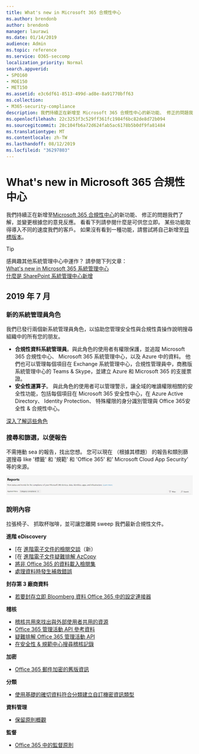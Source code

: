 ```yaml
---
title: What's new in Microsoft 365 合規性中心
ms.author: brendonb
author: brendonb
manager: laurawi
ms.date: 01/14/2019
audience: Admin
ms.topic: reference
ms.service: O365-seccomp
localization_priority: Normal
search.appverid:
- SPO160
- MOE150
- MET150
ms.assetid: e3c6df61-8513-499d-ad8e-8a91770bff63
ms.collection:
- M365-security-compliance
description: 我們持續正在新增至 Microsoft 365 合規性中心的新功能、 修正的問題我們了解，並變更根據您的意見反應。 了解我們已經被最本月多。
ms.openlocfilehash: 22c3253f3c529ff361fc1984f6bc82de8d72b094
ms.sourcegitcommit: 28c104fb6a72d624fab5ac6178b5b0df9fa81484
ms.translationtype: MT
ms.contentlocale: zh-TW
ms.lasthandoff: 08/12/2019
ms.locfileid: "36297803"
---
```

# <a name="whats-new-in-the-microsoft-365-compliance-center"></a>What's new in Microsoft 365 合規性中心

我們持續正在新增至[Microsoft 365 合規性中心](microsoft-365-compliance-center.md)的新功能、 修正的問題我們了解，並變更根據您的意見反應。 看看下列請參閱什麼是可供您立即。 某些功能取得導入不同的速度我們的客戶。 如果沒有看到一種功能，請嘗試將自己新增至[目標版本](https://docs.microsoft.com/office365/admin/manage/release-options-in-office-365)。

> [!TIP]
> 感興趣其他系統管理中心中運作？ 請參閱下列文章：<br>[What's new in Microsoft 365 系統管理中心](https://docs.microsoft.com/office365/admin/whats-new-in-preview?view=o365-worldwide)<br>[什麼是 SharePoint 系統管理中心新增](https://docs.microsoft.com/sharepoint/what-s-new-in-admin-center)

## <a name="july-2019"></a>2019 年 7 月

### <a name="new-admin-roles"></a>新的系統管理員角色

我們已發行兩個新系統管理員角色，以協助您管理安全性與合規性貴操作說明搜尋組織中的所有您的朋友。

- **合規性資料系統管理員**。與此角色的使用者有權限保護，並追蹤 Microsoft 365 合規性中心、 Microsoft 365 系統管理中心，以及 Azure 中的資料。 他們也可以管理每個項目在 Exchange 系統管理中心，合規性管理員中，商務版系統管理中心的 Teams & Skype，並建立 Azure 和 Microsoft 365 的支援票證。
- **安全性運算子**。 與此角色的使用者可以管理警示，讓全域的唯讀權限相關的安全性功能，包括每個項目在 Microsoft 365 安全性中心，在 Azure Active Directory、 Identity Protection、 特殊權限的身分識別管理與 Office 365安全性 & 合規性中心。

[深入了解這些角色](https://docs.microsoft.com/office365/securitycompliance/permissions-microsoft-365-compliance-security)

### <a name="search-and-filtering-for-reports"></a>搜尋和篩選，以便報告

不需捲動 sea 的報告，找出您想。 您可以現在 （根據其標題） 的報告和類別篩選搜尋 like '標籤' 和 '規範' 和 'Office 365' 和' Microsoft Cloud App Security' 等的來源。

![報告與套用的篩選器搜尋和篩選按鈕的螢幕擷取畫面](media/mcc_report_filtering.png)

### <a name="help-content"></a>說明內容

拉張椅子、 抓取杯咖啡，並可讓您離開 sweep 我們最新合規性文件。

**進階 eDiscovery**
- [在 [進階電子文件的檢閱交談](compliance20/conversation-review-sets.md)（新）
- [在 [進階電子文件疑難排解 AzCopy](compliance20/troubleshooting-azcopy.md)
- [將非 Office 365 的資料載入檢閱集](compliance20/load-non-office365-data.md)
- [處理資料時發生補救錯誤](compliance20/error-remediation.md)

**封存第 3 廠商資料**
- [若要封存立即 Bloomberg 資料 Office 365 中的設定連接器](archive-instant-bloomberg-data.md)

**稽核**
- [稽核共用來找出與外部使用者共用的資源](use-sharing-auditing.md)
- [Office 365 管理活動 API 參考資料](https://docs.microsoft.com/office/office-365-management-api/office-365-management-activity-api-reference)
- [疑難排解 Office 365 管理活動 API](https://docs.microsoft.com/office/office-365-management-api/troubleshooting-the-office-365-management-activity-api)
- [在安全性 & 規範中心搜尋稽核記錄](search-the-audit-log-in-security-and-compliance.md)

**加密**
- [Office 365 郵件加密的舊版資訊](legacy-information-for-message-encryption.md)

**分類**
- [使用基礎的確切資料符合分類建立自訂機密資訊類型](create-custom-sensitive-information-types-with-exact-data-match-based-classification.md)

**資料管理**
- [保留原則概觀](retention-policies.md)

**監督**
- [Office 365 中的監督原則](supervision-policies.md)